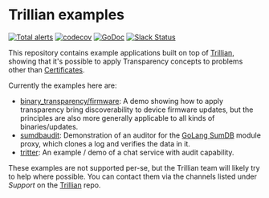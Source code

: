 # Trillian examples

[![Total alerts](https://img.shields.io/lgtm/alerts/g/google/trillian-examples.svg?logo=lgtm&logoWidth=18)](https://lgtm.com/projects/g/google/trillian-examples/alerts/)
[![codecov](https://codecov.io/gh/google/trillian-examples/branch/master/graph/badge.svg?token=4dyZLULlDJ)](https://codecov.io/gh/google/trillian-examples)
[![GoDoc](https://godoc.org/github.com/google/trillian?status.svg)](https://godoc.org/github.com/google/trillian-examples)
[![Slack Status](https://img.shields.io/badge/Slack-Chat-blue.svg)](https://gtrillian.slack.com/)


This repository contains example applications built on top of
[Trillian][], showing that it's possible to apply
Transparency concepts to problems other than
[Certificates](https://github.com/google/certificate-transparency-go).

Currently the examples here are:

* [binary_transparency/firmware](binary_transparency/firmware): A demo
   showing how to apply transparency bring discoverability to device firmware
   updates, but the principles are also more generally applicable to all kinds
   of binaries/updates.
* [sumdbaudit](sumdbaudit): Demonstration of an auditor for the
   [GoLang SumDB](https://go.googlesource.com/proposal/+/master/design/25530-sumdb.md)
   module proxy, which clones a log and verifies the data in it.
* [tritter](tritter): An example / demo of a chat service with audit
   capability.

These examples are not supported per-se, but the Trillian team will likely try
to help where possible.  You can contact them via the channels listed under
*Support* on the [Trillian][] repo.

[Trillian]: https://github.com/google/trillian

